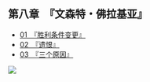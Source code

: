 ## 第八章　『文森特・佛拉基亚』

- [01　『胜利条件变更』](01.html)
- [02　『遗恨』](02.html)
- [03　『三个原因』](03.html)


![](/res/imgs/article/chapter080/00-b.jpg)